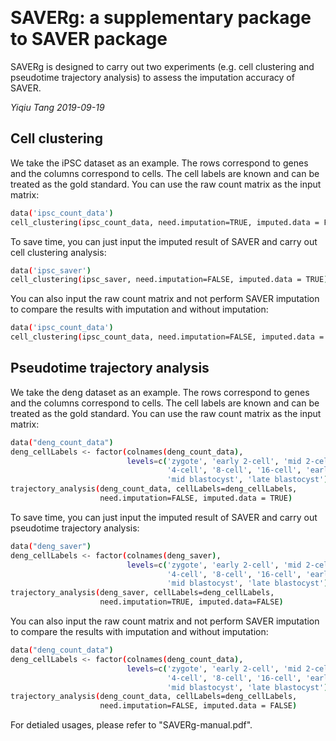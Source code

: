 ﻿﻿﻿﻿﻿﻿﻿﻿﻿﻿﻿﻿﻿﻿﻿﻿﻿﻿﻿﻿﻿﻿﻿﻿﻿﻿﻿﻿﻿﻿﻿﻿﻿﻿﻿﻿﻿﻿﻿﻿﻿﻿﻿﻿# SAVERg: a supplementary package to SAVER packageSAVERg is designed to carry out two experiments (e.g. cell clustering and pseudotime trajectory analysis) to assess the imputation accuracy of SAVER._Yiqiu Tang 2019-09-19_## Cell clusteringWe take the iPSC dataset as an example. The rows correspond to genes and the columns correspond to cells. The cell labels are known and can be treated as the gold standard.You can use the raw count matrix as the input matrix:```bashdata('ipsc_count_data')cell_clustering(ipsc_count_data, need.imputation=TRUE, imputed.data = FALSE)```To save time, you can just input the imputed result of SAVER and carry out cell clustering analysis:```bashdata('ipsc_saver')cell_clustering(ipsc_saver, need.imputation=FALSE, imputed.data = TRUE)```You can also input the raw count matrix and not perform SAVER imputation to compare the results with imputation and without imputation:```bashdata('ipsc_count_data')cell_clustering(ipsc_count_data, need.imputation=FALSE, imputed.data = FALSE)```## Pseudotime trajectory analysisWe take the deng dataset as an example. The rows correspond to genes and the columns correspond to cells. The cell labels are known and can be treated as the gold standard.You can use the raw count matrix as the input matrix:```bashdata("deng_count_data") deng_cellLabels <- factor(colnames(deng_count_data),                          levels=c('zygote', 'early 2-cell', 'mid 2-cell', 'late 2-cell',                                   '4-cell', '8-cell', '16-cell', 'early blastocyst',                                   'mid blastocyst', 'late blastocyst'))trajectory_analysis(deng_count_data, cellLabels=deng_cellLabels,                    need.imputation=FALSE, imputed.data = TRUE)```To save time, you can just input the imputed result of SAVER and carry out pseudotime trajectory analysis:```bashdata("deng_saver") deng_cellLabels <- factor(colnames(deng_saver),                          levels=c('zygote', 'early 2-cell', 'mid 2-cell', 'late 2-cell',                                   '4-cell', '8-cell', '16-cell', 'early blastocyst',                                   'mid blastocyst', 'late blastocyst'))trajectory_analysis(deng_saver, cellLabels=deng_cellLabels,                    need.imputation=TRUE, imputed.data=FALSE)```You can also input the raw count matrix and not perform SAVER imputation to compare the results with imputation and without imputation:```bashdata("deng_count_data") deng_cellLabels <- factor(colnames(deng_count_data),                          levels=c('zygote', 'early 2-cell', 'mid 2-cell', 'late 2-cell',                                   '4-cell', '8-cell', '16-cell', 'early blastocyst',                                   'mid blastocyst', 'late blastocyst'))trajectory_analysis(deng_count_data, cellLabels=deng_cellLabels,                    need.imputation=FALSE, imputed.data = FALSE)```For detialed usages, please refer to "SAVERg-manual.pdf".